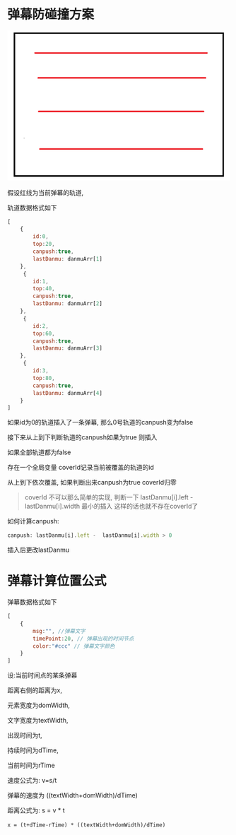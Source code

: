 # 弹幕防碰撞方案

![image-20200902211858627](弹幕防碰撞方案.assets/image-20200902211858627.png)

假设红线为当前弹幕的轨道,

轨道数据格式如下

```js
[
    {
        id:0,
        top:20,
        canpush:true,
        lastDanmu: danmuArr[1]
    },
     {
        id:1,
        top:40,
        canpush:true,
        lastDanmu: danmuArr[2]
    },
     {
        id:2,
        top:60,
        canpush:true,
        lastDanmu: danmuArr[3]
    },
     {
        id:3,
        top:80,
        canpush:true,
        lastDanmu: danmuArr[4]
    }
]
```

如果id为0的轨道插入了一条弹幕, 那么0号轨道的canpush变为false

接下来从上到下判断轨道的canpush如果为true 则插入

如果全部轨道都为false

存在一个全局变量 coverId记录当前被覆盖的轨道的id

从上到下依次覆盖, 如果判断出来canpush为true coverId归零

> coverId 不可以那么简单的实现, 判断一下  lastDanmu[i].left -  lastDanmu[i].width 最小的插入 这样的话也就不存在coverId了

如何计算canpush:

```js
canpush: lastDanmu[i].left -  lastDanmu[i].width > 0
```

插入后更改lastDanmu





# 弹幕计算位置公式

弹幕数据格式如下

```js
[
    {
        msg:"", //弹幕文字
        timePoint:20, // 弹幕出现的时间节点
        color:"#ccc" // 弹幕文字颜色
    }
]
```



设:当前时间点的某条弹幕

距离右侧的距离为x, 

元素宽度为domWidth, 

文字宽度为textWidth,

出现时间为t, 

持续时间为dTime,

当前时间为rTime
 
 
 
 速度公式为: v=s/t

弹幕的速度为 ((textWidth+domWidth)/dTime)

距离公式为: s = v * t

`x = (t+dTime-rTime) * ((textWidth+domWidth)/dTime)`
